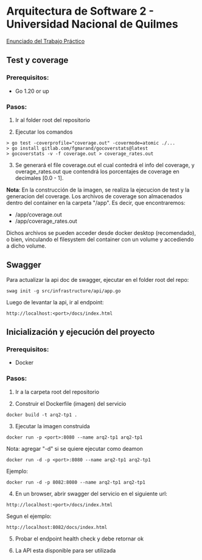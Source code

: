 # Arquitectura de Software 2 - Universidad Nacional de Quilmes

[Enunciado del Trabajo Práctico](https://github.com/cassa10/arq2-tp1/blob/main/doc/Arq2%20-%20Trabajo%20pr%C3%A1ctico.pdf)


## Test y coverage

### Prerequisitos:

- Go 1.20 or up

### Pasos:

1) Ir al folder root del repositorio

2) Ejecutar los comandos
```
> go test -coverprofile="coverage.out" -covermode=atomic ./...
> go install gitlab.com/fgmarand/gocoverstats@latest
> gocoverstats -v -f coverage.out > coverage_rates.out
```

3) Se generará el file coverage.out el cual contedrá el info del coverage, y 
overage_rates.out que contendrá los porcentajes de coverage en decimales [0.0 - 1].

**Nota**: En la construcción de la imagen, se realiza la ejecucion de test y la generacion del coverage.
Los archivos de coverage son almacenados dentro del container en la carpeta "/app". Es decir, que encontraremos:
- /app/coverage.out
- /app/coverage_rates.out

Dichos archivos se pueden acceder desde docker desktop (recomendado), o bien, vinculando el filesystem del container con un volume y accediendo a dicho volume.

## Swagger

Para actualizar la api doc de swagger, ejecutar en el folder root del repo:

```
swag init -g src/infrastructure/api/app.go
```

Luego de levantar la api, ir al endpoint:

```
http://localhost:<port>/docs/index.html
```


## Inicialización y ejecución del proyecto

### Prerequisitos:

- Docker

### Pasos:

1) Ir a la carpeta root del repositorio

2) Construir el Dockerfile (imagen) del servicio

```
docker build -t arq2-tp1 .
```

3) Ejecutar la imagen construida

```
docker run -p <port>:8080 --name arq2-tp1 arq2-tp1
```

Nota: agregar "-d" si se quiere ejecutar como deamon

```
docker run -d -p <port>:8080 --name arq2-tp1 arq2-tp1
```

Ejemplo:

```
docker run -d -p 8082:8080 --name arq2-tp1 arq2-tp1
```

4) En un browser, abrir swagger del servicio en el siguiente url:

`http://localhost:<port>/docs/index.html`

Segun el ejemplo:

`http://localhost:8082/docs/index.html`

5) Probar el endpoint health check y debe retornar ok

6) La API esta disponible para ser utilizada

